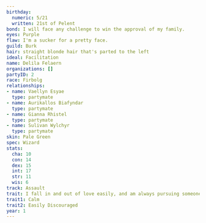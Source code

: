 ```yaml
---
birthday:
  numeric: 5/21
  written: 21st of Pelent
bond: I will face any challenge to win the approval of my family.
eyes: Purple
flaw: I'm a sucker for a pretty face.
guild: Burk
hair: straight blonde hair that's parted to the left
ideal: Facilitation
name: Delila Felaern
organizations: []
partyID: 2
race: Firbolg
relationships:
- name: Vaellyn Esyae
  type: partymate
- name: Aurikallos Biafyndar
  type: partymate
- name: Gianna Rhistel
  type: partymate
- name: Sulivan Wylchyr
  type: partymate
skin: Pale Green
spec: Wizard
stats:
  cha: 10
  con: 14
  dex: 15
  int: 17
  str: 11
  wis: 6
track: Assault
trait: I fall in and out of love easily, and am always pursuing someone.
trait1: Calm
trait2: Easily Discouraged
year: 1
---
```

